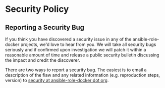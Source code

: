 # Security Policy

## Reporting a Security Bug

If you think you have discovered a security issue in any of the ansible-role-docker projects, we'd love to hear from you. We will take all security bugs seriously and if confirmed upon investigation we will patch it within a reasonable amount of time and release a public security bulletin discussing the impact and credit the discoverer.

There are two ways to report a security bug. The easiest is to email a description of the flaw and any related information (e.g. reproduction steps, version) to [security at ansible-role-docker dot org](mailto:security@hadenlabs.com).
